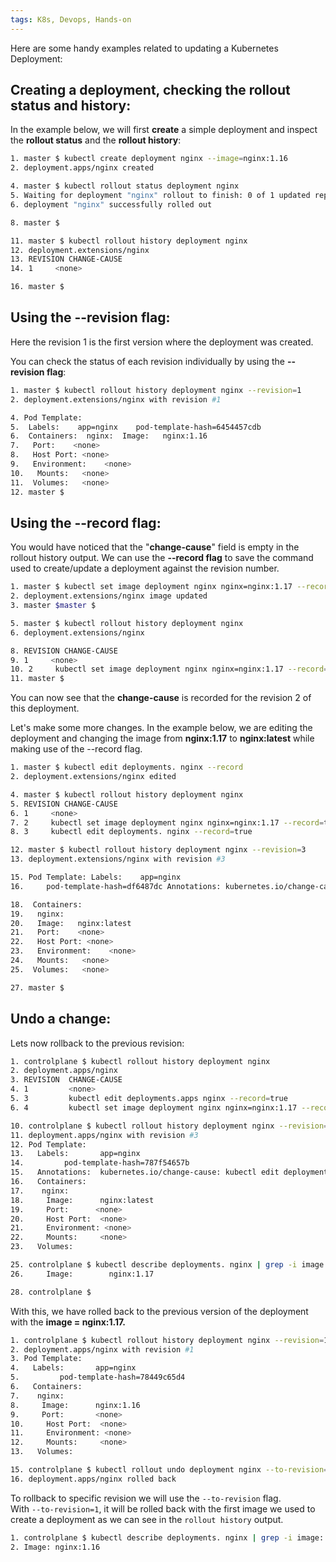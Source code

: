 ```yaml
---
tags: K8s, Devops, Hands-on
---
```

Here are some handy examples related to updating a Kubernetes Deployment:

## **Creating a deployment, checking the rollout status and history:**

In the example below, we will first **create** a simple deployment and inspect the **rollout status** and the **rollout history**:

```bash
1. master $ kubectl create deployment nginx --image=nginx:1.16
2. deployment.apps/nginx created

4. master $ kubectl rollout status deployment nginx
5. Waiting for deployment "nginx" rollout to finish: 0 of 1 updated replicas are available...
6. deployment "nginx" successfully rolled out

8. master $

11. master $ kubectl rollout history deployment nginx
12. deployment.extensions/nginx
13. REVISION CHANGE-CAUSE
14. 1     <none>

16. master $
```
  
## **Using the --revision flag:**
    
Here the revision 1 is the first version where the deployment was created.

You can check the status of each revision individually by using the **--revision flag**:
```bash
1. master $ kubectl rollout history deployment nginx --revision=1
2. deployment.extensions/nginx with revision #1

4. Pod Template:
5.  Labels:    app=nginx    pod-template-hash=6454457cdb
6.  Containers:  nginx:  Image:   nginx:1.16
7.   Port:    <none>
8.   Host Port: <none>
9.   Environment:    <none>
10.   Mounts:   <none>
11.  Volumes:   <none>
12. master $ 
```


## **Using the --record flag:**

You would have noticed that the "**change-cause**" field is empty in the rollout history output. We can use the **--record flag** to save the command used to create/update a deployment against the revision number.

```bash
1. master $ kubectl set image deployment nginx nginx=nginx:1.17 --record
2. deployment.extensions/nginx image updated
3. master $master $

5. master $ kubectl rollout history deployment nginx
6. deployment.extensions/nginx

8. REVISION CHANGE-CAUSE
9. 1     <none>
10. 2     kubectl set image deployment nginx nginx=nginx:1.17 --record=true
11. master $
```

You can now see that the **change-cause** is recorded for the revision 2 of this deployment.

Let's make some more changes. In the example below, we are editing the deployment and changing the image from **nginx:1.17** to **nginx:latest** while making use of the --record flag.
```bash
1. master $ kubectl edit deployments. nginx --record
2. deployment.extensions/nginx edited

4. master $ kubectl rollout history deployment nginx
5. REVISION CHANGE-CAUSE
6. 1     <none>
7. 2     kubectl set image deployment nginx nginx=nginx:1.17 --record=true
8. 3     kubectl edit deployments. nginx --record=true

12. master $ kubectl rollout history deployment nginx --revision=3
13. deployment.extensions/nginx with revision #3

15. Pod Template: Labels:    app=nginx
16.     pod-template-hash=df6487dc Annotations: kubernetes.io/change-cause: kubectl edit deployments. nginx --record=true

18.  Containers:
19.   nginx:
20.   Image:   nginx:latest
21.   Port:    <none>
22.   Host Port: <none>
23.   Environment:    <none>
24.   Mounts:   <none>
25.  Volumes:   <none>

27. master $
```

## **Undo a change:**

Lets now rollback to the previous revision:
```bash
1. controlplane $ kubectl rollout history deployment nginx
2. deployment.apps/nginx 
3. REVISION  CHANGE-CAUSE
4. 1         <none>
5. 3         kubectl edit deployments.apps nginx --record=true
6. 4         kubectl set image deployment nginx nginx=nginx:1.17 --record=true

10. controlplane $ kubectl rollout history deployment nginx --revision=3
11. deployment.apps/nginx with revision #3
12. Pod Template:
13.   Labels:       app=nginx
14.         pod-template-hash=787f54657b
15.   Annotations:  kubernetes.io/change-cause: kubectl edit deployments.apps nginx --record=true
16.   Containers:
17.    nginx:
18.     Image:      nginx:latest
19.     Port:      <none> 
20.     Host Port:  <none>
21.     Environment: <none>       
22.     Mounts:     <none>
23.   Volumes:      

25. controlplane $ kubectl describe deployments. nginx | grep -i image:
26.     Image:        nginx:1.17

28. controlplane $
```


With this, we have rolled back to the previous version of the deployment with the **image = nginx:1.17.**

```bash
1. controlplane $ kubectl rollout history deployment nginx --revision=1
2. deployment.apps/nginx with revision #1
3. Pod Template:
4.   Labels:       app=nginx
5.         pod-template-hash=78449c65d4
6.   Containers:
7.    nginx:
8.     Image:      nginx:1.16
9.     Port:       <none> 
10.     Host Port:  <none>
11.     Environment: <none>     
12.     Mounts:     <none>
13.   Volumes:      

15. controlplane $ kubectl rollout undo deployment nginx --to-revision=1
16. deployment.apps/nginx rolled back

```

To rollback to specific revision we will use the `--to-revision` flag.  
With `--to-revision=1`, it will be rolled back with the first image we used to create a deployment as we can see in the `rollout history` output.

```bash
1. controlplane $ kubectl describe deployments. nginx | grep -i image:
2. Image: nginx:1.16
```
